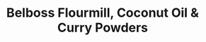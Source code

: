 ---
title: "Belboss Flourmill, Coconut Oil & Curry Powders"
url: /poozhikkad/belboss-flourmill-coconut-oil-und-curry-powders/
shop: Lebensmittel
---